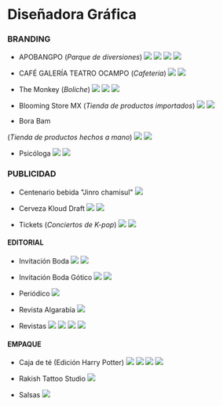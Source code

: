 # Diseñadora Gráfica
### BRANDING

- APOBANGPO
(_Parque de diversiones_)
  ![](assest/logoparque.png)
  ![](assest/LOGOPARQUE.png)
  ![](assest/MOCKUPPARK.jpg)
  ![](assest/MockupparqueLETRERO.png)

 - CAFÉ GALERÍA TEATRO OCAMPO
(_Cafeteria_)
  ![](assest/logoCAFEjpg)
  ![](assest/cafémockup.png)

- The Monkey
(_Boliche_)
  ![](assest/LOGOmonkey.jpg)
  ![](assest/MONKEYMOCKUPletrero.png)
  ![](assest/MONKEYvasosMOCKUP.jpg)

- Blooming Store MX
(_Tienda de productos importados_)
  ![](assest/blooming.jpg)
  ![](assest/bloomingMockup.png)
  ![]()

- Bora Bam
  
(_Tienda de productos hechos a mano_)
  ![](assest/borabam.png)
  ![](assest/BORABAM.png)
  ![]()

- Psicóloga
  ![](assest/LOGOPSIC.png)
  ![](assest/IN.jpg)

### PUBLICIDAD
- Centenario bebida "Jinro chamisul"
  ![](assest/soju.jpg)

- Cerveza Kloud Draft
  ![](assest/kloud.jpg)
  ![](assest/kloud1.jpg)

- Tickets
(_Conciertos de K-pop_)
  ![](assest/ticketskpop(1).jpg)
  ![](assest/ticketskpop(2).jpg)

#### EDITORIAL
- Invitación Boda
  ![](assest/invitacion.png)
  ![](assest/invitationblanca.png)

- Invitación Boda Gótico
  ![](assest/invCUERVO(1).jpg)
  ![](assest/invCUERVO(2).jpg)

- Periódico
  ![](assest/periodico.jpg)
  
- Revista Algarabía
  ![](assest/algarabia.jpg)
  
- Revistas
  ![](assest/REVISTA(3).jpg)
  ![](assest/REVISTA(1).jpg)
  ![](assest/REVISTA(2).jpg)
  ![](assest/REVISTAINT.jpg)
  
#### EMPAQUE
- Caja de té
(Edición Harry Potter)
  ![](assest/CAJATE(1).jpg)
  ![](assest/CAJATE(2).jpg)
  ![](assest/CAJATE(3).jpg)
  ![](assest/CAJATE(4).jpg)
  
- Rakish Tattoo Studio
  ![](assest/rakish.jpg)

- Salsas
 ![](assest/SALSAS.jpg)


  ![]()
  ![]()
  ![]()
  ![]()
  ![]()


